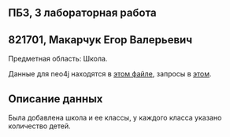 ## ПБЗ, 3 лабораторная работа
## 821701, Макарчук Егор Валерьевич

Предметная область: Школа.

Данные для neo4j находятся в [этом файле](data_to_neo4j.cyp), запросы в [этом](task.cyp).

## Описание данных
Была добавлена школа и ее классы, у каждого класса указано количество детей.
